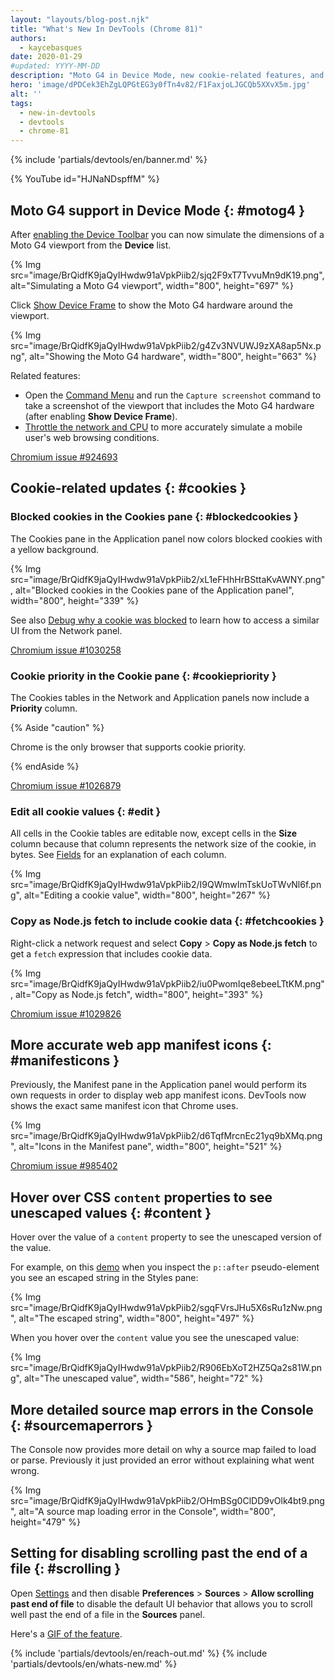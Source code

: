 ```yaml
---
layout: "layouts/blog-post.njk"
title: "What's New In DevTools (Chrome 81)"
authors:
  - kaycebasques
date: 2020-01-29
#updated: YYYY-MM-DD
description: "Moto G4 in Device Mode, new cookie-related features, and more."
hero: 'image/dPDCek3EhZgLQPGtEG3y0fTn4v82/F1FaxjoLJGCQb5XXvX5m.jpg'
alt: ''
tags:
  - new-in-devtools
  - devtools
  - chrome-81
---
```


{% include 'partials/devtools/en/banner.md' %}

{% YouTube id="HJNaNDspffM" %}

## Moto G4 support in Device Mode {: #motog4 }

After [enabling the Device Toolbar][1] you can now simulate the dimensions of a Moto G4 viewport
from the **Device** list.

{% Img src="image/BrQidfK9jaQyIHwdw91aVpkPiib2/sjq2F9xT7TvvuMn9dK19.png", alt="Simulating a Moto G4 viewport", width="800", height="697" %}

Click [Show Device Frame][2] to show the Moto G4 hardware around the viewport.

{% Img src="image/BrQidfK9jaQyIHwdw91aVpkPiib2/g4Zv3NVUWJ9zXA8ap5Nx.png", alt="Showing the Moto G4 hardware", width="800", height="663" %}

Related features:

- Open the [Command Menu][3] and run the `Capture screenshot` command to take a screenshot of the
  viewport that includes the Moto G4 hardware (after enabling **Show Device Frame**).
- [Throttle the network and CPU][4] to more accurately simulate a mobile user's web browsing
  conditions.

[Chromium issue #924693][5]

## Cookie-related updates {: #cookies }

### Blocked cookies in the Cookies pane {: #blockedcookies }

The Cookies pane in the Application panel now colors blocked cookies with a yellow background.

{% Img src="image/BrQidfK9jaQyIHwdw91aVpkPiib2/xL1eFHhHrBSttaKvAWNY.png", alt="Blocked cookies in the Cookies pane of the Application panel", width="800", height="339" %}

See also [Debug why a cookie was blocked][6] to learn how to access a similar UI from the Network
panel.

[Chromium issue #1030258][7]

### Cookie priority in the Cookie pane {: #cookiepriority }

The Cookies tables in the Network and Application panels now include a **Priority** column.

{% Aside "caution" %}

Chrome is the only browser that supports cookie priority.

{% endAside %}

[Chromium issue #1026879][8]

### Edit all cookie values {: #edit }

All cells in the Cookie tables are editable now, except cells in the **Size** column because that
column represents the network size of the cookie, in bytes. See [Fields][9] for an explanation of
each column.

{% Img src="image/BrQidfK9jaQyIHwdw91aVpkPiib2/I9QWmwImTskUoTWvNl6f.png", alt="Editing a cookie value", width="800", height="267" %}

### Copy as Node.js fetch to include cookie data {: #fetchcookies }

Right-click a network request and select **Copy** > **Copy as Node.js fetch** to get a `fetch`
expression that includes cookie data.

{% Img src="image/BrQidfK9jaQyIHwdw91aVpkPiib2/iu0PwomIqe8ebeeLTtKM.png", alt="Copy as Node.js fetch", width="800", height="393" %}

[Chromium issue #1029826][10]

## More accurate web app manifest icons {: #manifesticons }

Previously, the Manifest pane in the Application panel would perform its own requests in order to
display web app manifest icons. DevTools now shows the exact same manifest icon that Chrome uses.

{% Img src="image/BrQidfK9jaQyIHwdw91aVpkPiib2/d6TqfMrcnEc21yq9bXMq.png", alt="Icons in the Manifest pane", width="800", height="521" %}

[Chromium issue #985402][11]

## Hover over CSS `content` properties to see unescaped values {: #content }

Hover over the value of a `content` property to see the unescaped version of the value.

For example, on this [demo][12] when you inspect the `p::after` pseudo-element you see an escaped
string in the Styles pane:

{% Img src="image/BrQidfK9jaQyIHwdw91aVpkPiib2/sgqFVrsJHu5X6sRu1zNw.png", alt="The escaped string", width="800", height="497" %}

When you hover over the `content` value you see the unescaped value:

{% Img src="image/BrQidfK9jaQyIHwdw91aVpkPiib2/R906EbXoT2HZ5Qa2s81W.png", alt="The unescaped value", width="586", height="72" %}

## More detailed source map errors in the Console {: #sourcemaperrors }

The Console now provides more detail on why a source map failed to load or parse. Previously it just
provided an error without explaining what went wrong.

{% Img src="image/BrQidfK9jaQyIHwdw91aVpkPiib2/OHmBSg0ClDD9vOlk4bt9.png", alt="A source map loading error in the Console", width="800", height="479" %}

## Setting for disabling scrolling past the end of a file {: #scrolling }

Open [Settings][13] and then disable **Preferences** > **Sources** > **Allow scrolling past end of
file** to disable the default UI behavior that allows you to scroll well past the end of a file in
the **Sources** panel.

Here's a [GIF of the feature][14].


{% include 'partials/devtools/en/reach-out.md' %}
{% include 'partials/devtools/en/whats-new.md' %}

[1]: /docs/devtools/device-mode#viewport
[2]: /docs/devtools/device-mode#frame
[3]: /docs/devtools/command-menu
[4]: /docs/devtools/device-mode#throttle
[5]: https://crbug.com/924693
[6]: /blog/new-in-devtools-79#blockedcookies
[7]: https://crbug.com/1030258
[8]: https://crbug.com/1026879
[9]: /docs/devtools/storage/cookies#fields
[10]: https://crbug.com/1029826
[11]: https://crbug.com/985402
[12]: https://mathiasbynens.github.io/css-dbg-stories/css-escapes.html
[13]: /docs/devtools/customize#settings
[14]: https://imgur.com/zJytuf1
